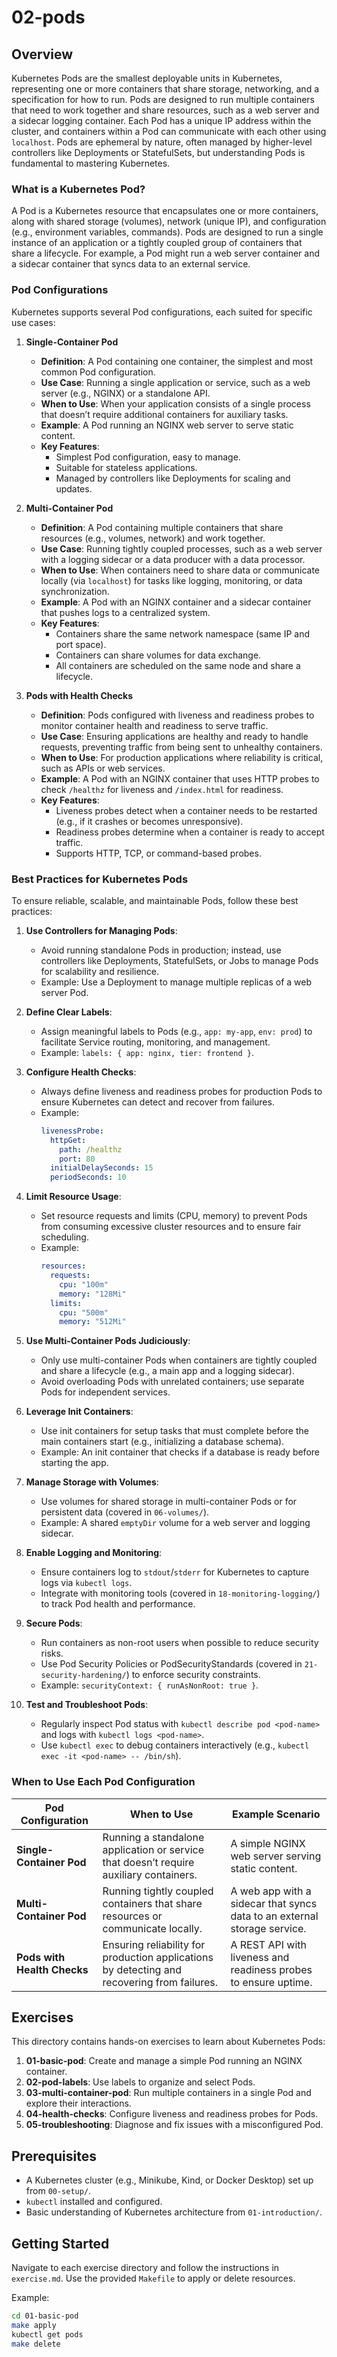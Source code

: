 # 02-pods

## Overview
Kubernetes Pods are the smallest deployable units in Kubernetes, representing one or more containers that share storage, networking, and a specification for how to run. Pods are designed to run multiple containers that need to work together and share resources, such as a web server and a sidecar logging container. Each Pod has a unique IP address within the cluster, and containers within a Pod can communicate with each other using `localhost`. Pods are ephemeral by nature, often managed by higher-level controllers like Deployments or StatefulSets, but understanding Pods is fundamental to mastering Kubernetes.

### What is a Kubernetes Pod?
A Pod is a Kubernetes resource that encapsulates one or more containers, along with shared storage (volumes), network (unique IP), and configuration (e.g., environment variables, commands). Pods are designed to run a single instance of an application or a tightly coupled group of containers that share a lifecycle. For example, a Pod might run a web server container and a sidecar container that syncs data to an external service.

### Pod Configurations
Kubernetes supports several Pod configurations, each suited for specific use cases:

1. **Single-Container Pod**
    - **Definition**: A Pod containing one container, the simplest and most common Pod configuration.
    - **Use Case**: Running a single application or service, such as a web server (e.g., NGINX) or a standalone API.
    - **When to Use**: When your application consists of a single process that doesn’t require additional containers for auxiliary tasks.
    - **Example**: A Pod running an NGINX web server to serve static content.
    - **Key Features**:
        - Simplest Pod configuration, easy to manage.
        - Suitable for stateless applications.
        - Managed by controllers like Deployments for scaling and updates.

2. **Multi-Container Pod**
    - **Definition**: A Pod containing multiple containers that share resources (e.g., volumes, network) and work together.
    - **Use Case**: Running tightly coupled processes, such as a web server with a logging sidecar or a data producer with a data processor.
    - **When to Use**: When containers need to share data or communicate locally (via `localhost`) for tasks like logging, monitoring, or data synchronization.
    - **Example**: A Pod with an NGINX container and a sidecar container that pushes logs to a centralized system.
    - **Key Features**:
        - Containers share the same network namespace (same IP and port space).
        - Containers can share volumes for data exchange.
        - All containers are scheduled on the same node and share a lifecycle.

3. **Pods with Health Checks**
    - **Definition**: Pods configured with liveness and readiness probes to monitor container health and readiness to serve traffic.
    - **Use Case**: Ensuring applications are healthy and ready to handle requests, preventing traffic from being sent to unhealthy containers.
    - **When to Use**: For production applications where reliability is critical, such as APIs or web services.
    - **Example**: A Pod with an NGINX container that uses HTTP probes to check `/healthz` for liveness and `/index.html` for readiness.
    - **Key Features**:
        - Liveness probes detect when a container needs to be restarted (e.g., if it crashes or becomes unresponsive).
        - Readiness probes determine when a container is ready to accept traffic.
        - Supports HTTP, TCP, or command-based probes.

### Best Practices for Kubernetes Pods
To ensure reliable, scalable, and maintainable Pods, follow these best practices:

1. **Use Controllers for Managing Pods**:
    - Avoid running standalone Pods in production; instead, use controllers like Deployments, StatefulSets, or Jobs to manage Pods for scalability and resilience.
    - Example: Use a Deployment to manage multiple replicas of a web server Pod.

2. **Define Clear Labels**:
    - Assign meaningful labels to Pods (e.g., `app: my-app`, `env: prod`) to facilitate Service routing, monitoring, and management.
    - Example: `labels: { app: nginx, tier: frontend }`.

3. **Configure Health Checks**:
    - Always define liveness and readiness probes for production Pods to ensure Kubernetes can detect and recover from failures.
    - Example:
      ```yaml
      livenessProbe:
        httpGet:
          path: /healthz
          port: 80
        initialDelaySeconds: 15
        periodSeconds: 10
      ```

4. **Limit Resource Usage**:
    - Set resource requests and limits (CPU, memory) to prevent Pods from consuming excessive cluster resources and to ensure fair scheduling.
    - Example:
      ```yaml
      resources:
        requests:
          cpu: "100m"
          memory: "128Mi"
        limits:
          cpu: "500m"
          memory: "512Mi"
      ```

5. **Use Multi-Container Pods Judiciously**:
    - Only use multi-container Pods when containers are tightly coupled and share a lifecycle (e.g., a main app and a logging sidecar).
    - Avoid overloading Pods with unrelated containers; use separate Pods for independent services.

6. **Leverage Init Containers**:
    - Use init containers for setup tasks that must complete before the main containers start (e.g., initializing a database schema).
    - Example: An init container that checks if a database is ready before starting the app.

7. **Manage Storage with Volumes**:
    - Use volumes for shared storage in multi-container Pods or for persistent data (covered in `06-volumes/`).
    - Example: A shared `emptyDir` volume for a web server and logging sidecar.

8. **Enable Logging and Monitoring**:
    - Ensure containers log to `stdout`/`stderr` for Kubernetes to capture logs via `kubectl logs`.
    - Integrate with monitoring tools (covered in `18-monitoring-logging/`) to track Pod health and performance.

9. **Secure Pods**:
    - Run containers as non-root users when possible to reduce security risks.
    - Use Pod Security Policies or PodSecurityStandards (covered in `21-security-hardening/`) to enforce security constraints.
    - Example: `securityContext: { runAsNonRoot: true }`.

10. **Test and Troubleshoot Pods**:
    - Regularly inspect Pod status with `kubectl describe pod <pod-name>` and logs with `kubectl logs <pod-name>`.
    - Use `kubectl exec` to debug containers interactively (e.g., `kubectl exec -it <pod-name> -- /bin/sh`).

### When to Use Each Pod Configuration
| **Pod Configuration** | **When to Use** | **Example Scenario** |
|-----------------------|-----------------|----------------------|
| **Single-Container Pod** | Running a standalone application or service that doesn’t require auxiliary containers. | A simple NGINX web server serving static content. |
| **Multi-Container Pod** | Running tightly coupled containers that share resources or communicate locally. | A web app with a sidecar that syncs data to an external storage service. |
| **Pods with Health Checks** | Ensuring reliability for production applications by detecting and recovering from failures. | A REST API with liveness and readiness probes to ensure uptime. |

## Exercises
This directory contains hands-on exercises to learn about Kubernetes Pods:

1. **01-basic-pod**: Create and manage a simple Pod running an NGINX container.
2. **02-pod-labels**: Use labels to organize and select Pods.
3. **03-multi-container-pod**: Run multiple containers in a single Pod and explore their interactions.
4. **04-health-checks**: Configure liveness and readiness probes for Pods.
5. **05-troubleshooting**: Diagnose and fix issues with a misconfigured Pod.

## Prerequisites
- A Kubernetes cluster (e.g., Minikube, Kind, or Docker Desktop) set up from `00-setup/`.
- `kubectl` installed and configured.
- Basic understanding of Kubernetes architecture from `01-introduction/`.

## Getting Started
Navigate to each exercise directory and follow the instructions in `exercise.md`. Use the provided `Makefile` to apply or delete resources.

Example:
```bash
cd 01-basic-pod
make apply
kubectl get pods
make delete
```
